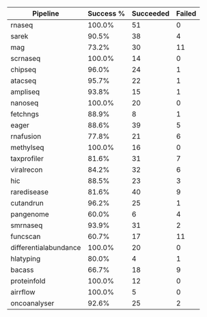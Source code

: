 | Pipeline | Success % | Succeeded | Failed |
|----------|-----------|-----------|--------|
| rnaseq | 100.0% | 51 | 0 |
| sarek | 90.5% | 38 | 4 |
| mag | 73.2% | 30 | 11 |
| scrnaseq | 100.0% | 14 | 0 |
| chipseq | 96.0% | 24 | 1 |
| atacseq | 95.7% | 22 | 1 |
| ampliseq | 93.8% | 15 | 1 |
| nanoseq | 100.0% | 20 | 0 |
| fetchngs | 88.9% | 8 | 1 |
| eager | 88.6% | 39 | 5 |
| rnafusion | 77.8% | 21 | 6 |
| methylseq | 100.0% | 16 | 0 |
| taxprofiler | 81.6% | 31 | 7 |
| viralrecon | 84.2% | 32 | 6 |
| hic | 88.5% | 23 | 3 |
| raredisease | 81.6% | 40 | 9 |
| cutandrun | 96.2% | 25 | 1 |
| pangenome | 60.0% | 6 | 4 |
| smrnaseq | 93.9% | 31 | 2 |
| funcscan | 60.7% | 17 | 11 |
| differentialabundance | 100.0% | 20 | 0 |
| hlatyping | 80.0% | 4 | 1 |
| bacass | 66.7% | 18 | 9 |
| proteinfold | 100.0% | 12 | 0 |
| airrflow | 100.0% | 5 | 0 |
| oncoanalyser | 92.6% | 25 | 2 |
